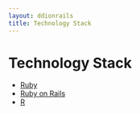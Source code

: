 ```yaml
---
layout: ddionrails
title: Technology Stack
---
```


Technology Stack
================

* [Ruby](https://www.ruby-lang.org)
* [Ruby on Rails](http://rubyonrails.org/)
* [R](http://www.r-project.org/)

